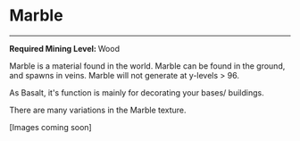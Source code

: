 # Marble
---

<b> Required Mining Level: </b> Wood

Marble is a material found in the world. Marble can be found in the ground, and spawns in veins.
Marble will not generate at y-levels > 96.

As Basalt, it's function is mainly for decorating your bases/ buildings.

There are many variations in the Marble texture.

[Images coming soon]